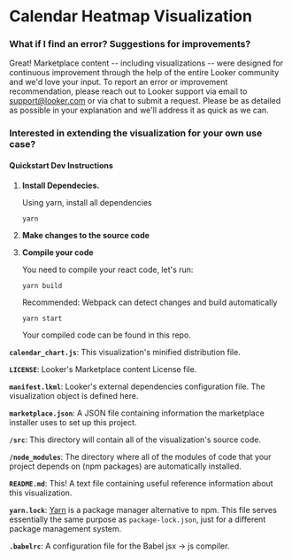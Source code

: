 # Calendar Heatmap Visualization

### What if I find an error? Suggestions for improvements?

Great! Marketplace content -- including visualizations -- were designed for continuous improvement through the help of the entire Looker community and we'd love your input. To report an error or improvement recommendation, please reach out to Looker support via email to support@looker.com or via chat to submit a request. Please be as detailed as possible in your explanation and we'll address it as quick as we can.

### Interested in extending the visualization for your own use case?

#### Quickstart Dev Instructions

1.  **Install Dependecies.**

    Using yarn, install all dependencies

    ```
    yarn
    ```

2.  **Make changes to the source code**

3.  **Compile your code**

    You need to compile your react code, let's run:

    ```
    yarn build
    ```

    Recommended: Webpack can detect changes and build automatically

    ```
    yarn start
    ```

    Your compiled code can be found in this repo.

**`calendar_chart.js`**: This visualization's minified distribution file.

**`LICENSE`**: Looker's Marketplace content License file.

**`manifest.lkml`**: Looker's external dependencies configuration file. The visualization object is defined here.

**`marketplace.json`**: A JSON file containing information the marketplace installer uses to set up this project.

**`/src`**: This directory will contain all of the visualization's source code.

**`/node_modules`**: The directory where all of the modules of code that your project depends on (npm packages) are automatically installed.

**`README.md`**: This! A text file containing useful reference information about this visualization.

**`yarn.lock`**: [Yarn](https://yarnpkg.com/) is a package manager alternative to npm. This file serves essentially the same purpose as `package-lock.json`, just for a different package management system.

**`.babelrc`**: A configuration file for the Babel jsx -> js compiler.

